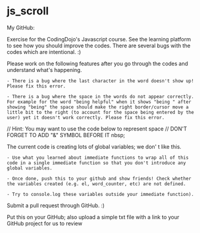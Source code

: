 js_scroll
=========

My GitHub: 


Exercise for the CodingDojo's Javascript course.  See the learning platform to see how you should improve the codes.  There are several bugs with the codes which are intentional. :)


Please work on the following features after you go through the codes and understand what's happening.

 	- There is a bug where the last character in the word doesn't show up! Please fix this error.

	- There is a bug where the space in the words do not appear correctly. For example for the word "being helpful" when it shows "being " after showing "being" the space should make the right border/cursor move a little bit to the right (to account for the space being entered by the user) yet it doesn't work correctly. Please fix this error.


// Hint: You may want to use the code below to represent space
// DON'T FORGET TO ADD "&" SYMBOL BEFORE IT
 nbsp;

The current code is creating lots of global variables; we don' t like this. 
	
	- Use what you learned about immediate functions to wrap all of this code in a single immediate function so that you don't introduce any global variables. 

	- Once done, push this to your github and show friends! Check whether the variables created (e.g. el, word_counter, etc) are not defined. 

	- Try to console.log these variables outside your immediate function).


Submit a pull request through GitHub. :)

Put this on your GitHub; also upload a simple txt file with a link to your GitHub project for us to review